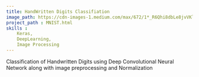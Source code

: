 ```yaml
---
title: HandWritten Digits Classifiation
image_path: https://cdn-images-1.medium.com/max/672/1*_R6Qhi8dbLe8jvVKlGdHYw.png
project_path : MNIST.html
skills : 
    Keras,
    DeepLearning,
    Image Processing
---
```

Classification of Handwritten Digits using Deep Convolutional Neural Network along with image preprocessing and Normalization



